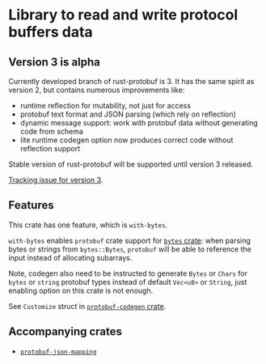 <!-- cargo-sync-readme start -->

# Library to read and write protocol buffers data

## Version 3 is alpha

Currently developed branch of rust-protobuf is 3. It has the same spirit as version 2,
but contains numerous improvements like:
* runtime reflection for mutability, not just for access
* protobuf text format and JSON parsing (which rely on reflection)
* dynamic message support: work with protobuf data without generating code from schema
* lite runtime codegen option now produces correct code without reflection support

Stable version of rust-protobuf will be supported until version 3 released.

[Tracking issue for version 3](https://github.com/stepancheg/rust-protobuf/issues/518).

## Features

This crate has one feature, which is `with-bytes`.

`with-bytes` enables `protobuf` crate support for
[`bytes` crate](https://github.com/tokio-rs/bytes):
when parsing bytes or strings from `bytes::Bytes`,
`protobuf` will be able to reference the input instead of allocating subarrays.

Note, codegen also need to be instructed to generate `Bytes` or `Chars` for
`bytes` or `string` protobuf types instead of default `Vec<u8>` or `String`,
just enabling option on this crate is not enough.

See `Customize` struct in [`protobuf-codegen` crate](https://docs.rs/protobuf-codegen/%3E=3.0.0-alpha).

## Accompanying crates

* [`protobuf-json-mapping`](https://docs.rs/protobuf-json-mapping/%3E=3.0.0-alpha)

<!-- cargo-sync-readme end -->
